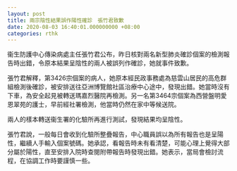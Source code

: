 ```yaml
---
layout: post
title: 兩宗陰性結果誤作陽性確診　張竹君致歉
date: 2020-08-03 16:40:01.000000000 +08:00
categories: rthk
---
```


衞生防護中心傳染病處主任張竹君公布，昨日核對兩名新型肺炎確診個案的檢測報告時出錯，令原本結果呈陰性的兩人被誤列作確診，她就事件致歉。

張竹君解釋，第3426宗個案的病人，她原本經民政事務處為慈雲山居民的高危群組檢測後確診，被安排送往亞洲博覽館社區治療中心途中，發現出錯。她當時沒有下車，為安全起見被轉送瑪嘉烈醫院再檢測。另一名第3464宗個案為西營盤明愛恩翠苑的護士，早前經社署檢測，他當時仍然在家中等候送院。

兩人的樣本轉送衞生署的化驗所再進行測試，發現結果均呈陰性。

張竹君說，一般每日會收到化驗所整疊報告，中心職員誤以為所有報告也是呈陽性，繼續人手輸入個案號碼。她承認，看報告時未有看清楚，可能心理上覺得大部分屬於陽性，直至安排入院時查閱附帶報告時發現出錯。她表示，當局會檢討流程，在協調工作時要謹慎一些。
